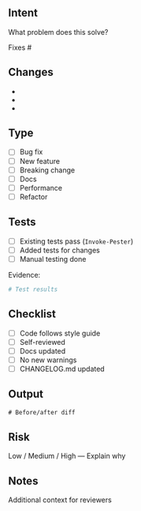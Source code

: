 ## Intent

What problem does this solve?

Fixes #

## Changes

-
-
-

## Type

- [ ] Bug fix
- [ ] New feature
- [ ] Breaking change
- [ ] Docs
- [ ] Performance
- [ ] Refactor

## Tests

- [ ] Existing tests pass (`Invoke-Pester`)
- [ ] Added tests for changes
- [ ] Manual testing done

Evidence:

```powershell
# Test results
```

## Checklist

- [ ] Code follows style guide
- [ ] Self-reviewed
- [ ] Docs updated
- [ ] No new warnings
- [ ] CHANGELOG.md updated

## Output

```diff
# Before/after diff
```

## Risk

Low / Medium / High — Explain why

## Notes

Additional context for reviewers
